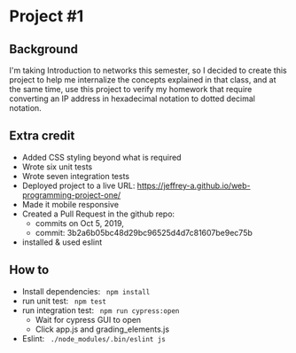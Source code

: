 # Project #1  

## Background 
I'm taking Introduction to networks this semester, so I decided to create this project to help me internalize the concepts explained in that class, and at the same time, use this project to verify my homework that require converting an IP address in hexadecimal notation to dotted decimal notation.

## Extra credit  
- Added CSS styling beyond what is required
- Wrote six unit tests
- Wrote seven integration tests
- Deployed project to a live URL: https://jeffrey-a.github.io/web-programming-project-one/
- Made it mobile responsive
- Created a Pull Request in the github repo: 
  - commits on Oct 5, 2019, 
  - commit: 3b2a6b05bc48d29bc96525d4d7c81607be9ec75b
- installed & used eslint 

## How to
- Install dependencies: ``` npm install```
- run unit test:  ``` npm test```
- run integration test: ``` npm run cypress:open```  
  - Wait for cypress GUI to open
  - Click app.js and grading_elements.js 
- Eslint: ``` ./node_modules/.bin/eslint js```
